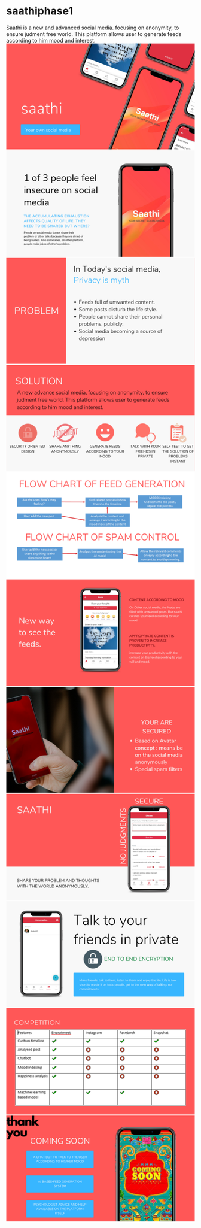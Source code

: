 # saathiphase1
Saathi is a new and advanced social media. focusing on anonymity, to ensure
judment free world. This platform allows user to generate feeds
according to him mood and interest.
![Banner](https://github.com/anjaliaryain/saathiphase1/blob/master/1.png?raw=true)
![Problem1](https://github.com/anjaliaryain/saathiphase1/blob/master/2.png?raw=true)
![Problem2](https://github.com/anjaliaryain/saathiphase1/blob/master/3.png?raw=true)
![Solution](https://github.com/anjaliaryain/saathiphase1/blob/master/4.png?raw=true)
![flow](https://github.com/anjaliaryain/saathiphase1/blob/master/5.png?raw=true)
![Prod1](https://github.com/anjaliaryain/saathiphase1/blob/master/6.png?raw=true)
![security](https://github.com/anjaliaryain/saathiphase1/blob/master/7.png?raw=true)
![prod3](https://github.com/anjaliaryain/saathiphase1/blob/master/8.png?raw=true)
![chat](https://github.com/anjaliaryain/saathiphase1/blob/master/9.png?raw=true)
![competition](https://github.com/anjaliaryain/saathiphase1/blob/master/10.png?raw=true)
![future](https://github.com/anjaliaryain/saathiphase1/blob/master/11.png?raw=true)
